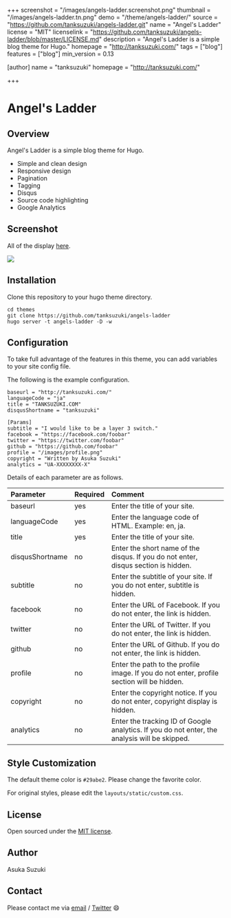 +++
screenshot = "/images/angels-ladder.screenshot.png"
thumbnail = "/images/angels-ladder.tn.png"
demo = "/theme/angels-ladder/"
source = "https://github.com/tanksuzuki/angels-ladder.git"
name = "Angel's Ladder"
license = "MIT"
licenselink = "https://github.com/tanksuzuki/angels-ladder/blob/master/LICENSE.md"
description = "Angel's Ladder is a simple blog theme for Hugo."
homepage = "http://tanksuzuki.com/"
tags = ["blog"]
features = ["blog"]
min_version = 0.13

[author]
    name = "tanksuzuki"
    homepage = "http://tanksuzuki.com/"

+++

# Angel's Ladder

## Overview

Angel's Ladder is a simple blog theme for Hugo.

* Simple and clean design
* Responsive design
* Pagination
* Tagging
* Disqus
* Source code highlighting
* Google Analytics

## Screenshot

All of the display [here](https://github.com/tanksuzuki/angels-ladder/tree/master/images/tn_full.png).

![](https://raw.githubusercontent.com/tanksuzuki/angels-ladder/master/images/readme.png?token=ALXg6utVKJxUhSjlO_-voAEgA75oYTseks5VXtd1wA%3D%3D)  


## Installation

Clone this repository to your hugo theme directory.

```
cd themes
git clone https://github.com/tanksuzuki/angels-ladder
hugo server -t angels-ladder -D -w
```


## Configuration

To take full advantage of the features in this theme, you can add variables to your site config file.

The following is the example configuration.

```
baseurl = "http://tanksuzuki.com/"
languageCode = "ja"
title = "TANKSUZUKI.COM"
disqusShortname = "tanksuzuki"

[Params]
subtitle = "I would like to be a layer 3 switch."
facebook = "https://facebook.com/foobar"
twitter = "https://twitter.com/foobar"
github = "https://github.com/foobar"
profile = "/images/profile.png"
copyright = "Written by Asuka Suzuki"
analytics = "UA-XXXXXXXX-X"
```

Details of each parameter are as follows.

| Parameter | Required | Comment |
| :--- | :--- | :--- |
| baseurl | yes | Enter the title of your site. |
| languageCode | yes | Enter the language code of HTML. Example: en, ja. |
| title | yes | Enter the title of your site. |
| disqusShortname | no | Enter the short name of the disqus. If you do not enter, disqus section is hidden. |
| subtitle | no | Enter the subtitle of your site. If you do not enter, subtitle is hidden. |
| facebook | no | Enter the URL of Facebook. If you do not enter, the link is hidden. |
| twitter | no | Enter the URL of Twitter. If you do not enter, the link is hidden. |
| github | no | Enter the URL of Github. If you do not enter, the link is hidden. |
| profile | no | Enter the path to the profile image. If you do not enter, profile section will be hidden. |
| copyright | no | Enter the copyright notice. If you do not enter, copyright display is hidden. |
| analytics | no | Enter the tracking ID of Google analytics. If you do not enter, the analysis will be skipped. |


## Style Customization

The default theme color is `#29abe2`.
Please change the favorite color.

For original styles, please edit the `layouts/static/custom.css`.


## License

Open sourced under the [MIT license](https://github.com/tanksuzuki/angels-ladder/blob/master/LICENSE.md).


## Author

Asuka Suzuki


## Contact

Please contact me via [email](https://github.com/tanksuzuki) / [Twitter](https://twitter.com/tanksuzuki) :smile:
